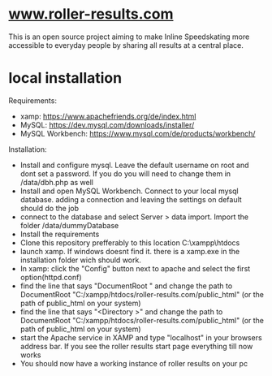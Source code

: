 # www.roller-results.com
This is an open source project aiming to make Inline Speedskating more accessible to everyday people by sharing all results at a central place.

# local installation
Requirements:
 - xamp: https://www.apachefriends.org/de/index.html
 - MySQL: https://dev.mysql.com/downloads/installer/
 - MySQL Workbench: https://www.mysql.com/de/products/workbench/

Installation:
 - Install and configure mysql. Leave the default username on root and dont set a password. If you do you will need to change them in /data/dbh.php as well
 - Install and open MySQL Workbench. Connect to your local mysql database. adding a connection and leaving the settings on default should do the job
 - connect to the database and select Server > data import. Import the folder /data/dummyDatabase
 - Install the requirements
 - Clone this repository prefferably to this location C:\xampp\htdocs
 - launch xamp. If windows doesnt find it. there is a xamp.exe in the installation folder wich should work.
 - In xamp: click the "Config" button next to apache and select the first option(httpd.conf)
 - find the line that says "DocumentRoot <path>" and change the path to DocumentRoot "C:/xampp/htdocs/roller-results.com/public_html" (or the path of public_html on your system)
 - find the line that says "<Directory <path>>" and change the path to DocumentRoot "C:/xampp/htdocs/roller-results.com/public_html" (or the path of public_html on your system)
 - start the Apache service in XAMP and type "localhost" in your browsers address bar. If you see the roller results start page everything till now works
 - You should now have a working instance of roller results on your pc
